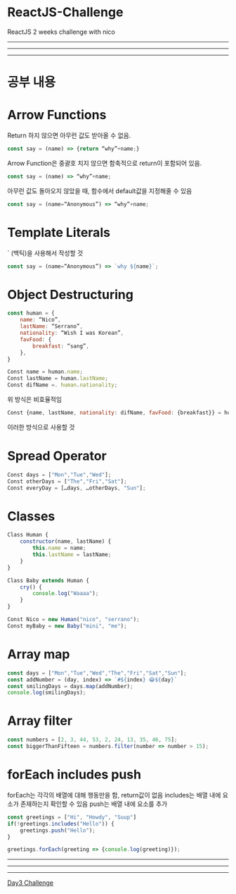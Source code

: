 # ReactJS-Challenge
 ReactJS 2 weeks challenge with nico

---
---
---

# 공부 내용

# Arrow Functions
Return 하지 않으면 아무런 값도 받아올 수 없음. 
```javascript
const say = (name) => {return “why”+name;}
```
Arrow Function은 중괄호 치지 않으면 함축적으로 return이 포함되어 있음.
```javascript
const say = (name) => “why”+name;
```
아무런 값도 돌아오지 않았을 때, 함수에서 default값을 지정해줄 수 있음 
```javascript
const say = (name=“Anonymous”) => “why”+name;
```

# Template Literals
` (백틱)을 사용해서 작성할 것 
```javascript
const say = (name=“Anonymous”) => `why ${name}`;
```

# Object Destructuring
```javascript
const human = {
	name: “Nico”,
	lastName: “Serrano”,
	nationality: “Wish I was Korean”,
	favFood: {
		breakfast: “sang”,
	},
}

Const name = human.name;
Const lastName = human.lastName;
Const difName =. human.nationality;
```
위 방식은 비효율적임

```javascript
Const {name, lastName, nationality: difName, favFood: {breakfast}} = human;
```
이러한 방식으로 사용할 것

# Spread Operator
```javascript
Const days = ["Mon","Tue","Wed"];
Const otherDays = ["The","Fri","Sat"];
Const everyDay = […days, …otherDays, "Sun"];
```

# Classes
```javascript
Class Human {
	constructor(name, lastName) {
		this.name = name;
		this.lastName = lastName;
	}
}

Class Baby extends Human {
	cry() {
		console.log("Waaaa");
	}
}

Const Nico = new Human("nico", "serrano");
Const myBaby = new Baby("mini", "me");
```

# Array map
```javascript
const days = ["Mon","Tue","Wed","The","Fri","Sat","Sun"];
const addNumber = (day, index) => `#${index} 😂${day}`
const smilingDays = days.map(addNumber);
console.log(smilingDays);
```

# Array filter
```javascript
const numbers = [2, 3, 44, 53, 2, 24, 13, 35, 46, 75];
const biggerThanFifteen = numbers.filter(number => number > 15);
```

# forEach includes push
forEach는 각각의 배열에 대해 행동만을 함, return값이 없음
includes는 배열 내에 요소가 존재하는지 확인할 수 있음
push는 배열 내에 요소를 추가
```javascript
const greetings = ["Hi", "Howdy", "Suup"]
if(!greetings.includes("Hello")) {
    greetings.push("Hello");
}

greetings.forEach(greeting => {console.log(greeting)});
```

---
---
---

<a href="https://codesandbox.io/s/day-three-blueprint-forked-wgkvb?file=/src/Components/App.js"> Day3 Challenge </a>